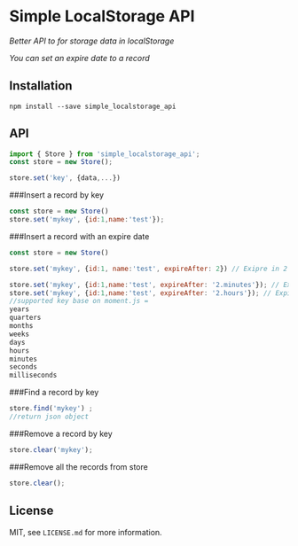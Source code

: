 # Simple LocalStorage API


_Better API to for storage data in localStorage_

_You can set an expire date to a record_

## Installation

```
npm install --save simple_localstorage_api
```


## API

```js
import { Store } from 'simple_localstorage_api';
const store = new Store();

store.set('key', {data,...})
```

###Insert a record by key
```js
const store = new Store()
store.set('mykey', {id:1,name:'test'});
```

###Insert a record with an expire date
```js
const store = new Store()

store.set('mykey', {id:1, name:'test', expireAfter: 2}) // Exipre in 2 Miniutes 

store.set('mykey', {id:1,name:'test', expireAfter: '2.minutes'}); // Expire in 2 miniutes
store.set('mykey', {id:1,name:'test', expireAfter: '2.hours'}); // Expire in 2 hours
//supported key base on moment.js = 
years
quarters
months
weeks
days
hours
minutes
seconds	
milliseconds

```


###Find a record by key
```js
store.find('mykey') ;
//return json object
```

###Remove a record by key
```js
store.clear('mykey');
```

###Remove all the records from store
```js
store.clear();
```


## License

MIT, see `LICENSE.md` for more information.